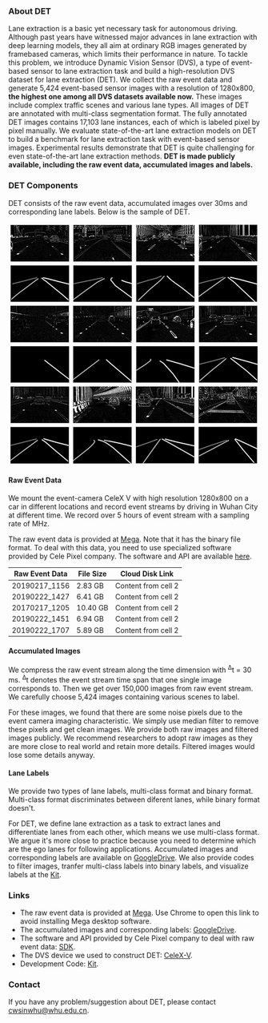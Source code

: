 ### About DET
Lane extraction is a basic yet necessary task for autonomous driving. Although past years have witnessed major advances in lane extraction with deep learning models, they all aim at ordinary RGB images generated by framebased cameras, which limits their performance in nature. To tackle this problem, we introduce Dynamic Vision Sensor (DVS), a type of event-based sensor to lane extraction
task and build a high-resolution DVS dataset for lane extraction (DET). We collect the raw event data and generate 5,424 event-based sensor images with a resolution of 1280x800, **the highest one among all DVS datasets available now.** These images include complex traffic scenes and various lane types. All images of DET are annotated with multi-class segmentation format. The fully annotated DET
images contains 17,103 lane instances, each of which is labeled pixel by pixel manually. We evaluate state-of-the-art lane extraction models on DET to build a benchmark for lane extraction task with event-based sensor images. Experimental results demonstrate that DET is quite challenging for even state-of-the-art lane extraction methods. **DET
is made publicly available, including the raw event data, accumulated images and labels.** 

### DET Components

DET consists of the raw event data, accumulated images over 30ms and corresponding lane labels. Below is the sample of DET.

![sample](dataset.jpg)

#### Raw Event Data
We mount the event-camera CeleX V with high resolution 1280x800 on a car in different locations and record event streams by driving in Wuhan City at different time. We record over 5 hours of event stream with a sampling rate of MHz. 

The raw event data is provided at [Mega](https://mega.nz/#F!StJ1UaAI!6FK4BFS7_EKhBE0dJwdaZA). Note that it has the binary file format. To deal with this data, you need to use specialized software provided by Cele Pixel company. The software and API are available [here](https://github.com/CelePixel/CeleX5-MIPI). 

Raw Event Data | File Size |Cloud Disk Link
------------ | -------------| -------------
20190217_1156 | 2.83 GB |Content from cell 2
20190222_1427 | 6.41 GB |Content from cell 2
20170217_1205 | 10.40 GB |Content from cell 2
20190222_1451 | 6.94 GB |Content from cell 2
20190222_1707 | 5.89 GB |Content from cell 2

#### Accumulated Images
We compress the raw event stream along the time dimension with <sup>&Delta;</sup>t = 30 ms. <sup>&Delta;</sup>t denotes the event stream time span that one single image corresponds to. Then we get over 150,000 images from raw event stream. We carefully choose 5,424 images containing various scenes to label.

For these images, we found that there are some noise pixels due to the event camera imaging characteristic. We simply use median filter to remove these pixels and get clean images. We provide both raw images and filtered images publicly. We recommend researchers to adopt raw images as they are more close to real world and
retain more details. Filtered images would lose some details anyway.
#### Lane Labels
We provide two types of lane labels, multi-class format and binary format. Multi-class format discriminates between diferent lanes, while binary format doesn't. 

For DET, we define lane extraction as a task to extract lanes and differentiate lanes from each other, which means we use multi-class format. We argue it's more close to practice because you need to determine which are the ego lanes for following applications. Accumulated images and corresponding labels are available on [GoogleDrive](https://drive.google.com/drive/folders/1tahDItA46QiCfvZxZeH0YCTgSR8IU2up?usp=sharing). We also provide codes to filter images, tranfer multi-class labels into binary labels, and visualize labels at the [Kit](https://github.com/Spritea/DET/tree/master/Kit).

### Links
- The raw event data is provided at [Mega](https://mega.nz/#F!StJ1UaAI!6FK4BFS7_EKhBE0dJwdaZA). Use Chrome to open this link to avoid installing Mega desktop software.
- The accumulated images and corresponding labels: [GoogleDrive](https://drive.google.com/drive/folders/1tahDItA46QiCfvZxZeH0YCTgSR8IU2up?usp=sharing).
- The software and API provided by Cele Pixel company to deal with raw event data: [SDK](https://github.com/CelePixel/CeleX5-MIPI).
- The DVS device we used to construct DET: [CeleX-V](http://www.celepixel.com/#/Technology).
- Development Code: [Kit](https://github.com/Spritea/DET/tree/master/Kit).

### Contact

If you have any problem/suggestion about DET, please contact cwsinwhu@whu.edu.cn.
